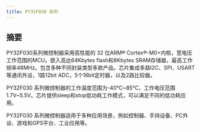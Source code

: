 ```yaml
---
title: PY32F030 系列
---
```


## 摘要

PY32F030系列微控制器采用高性能的 32 位ARM® Cortex®-M0+内核，宽电压工作范围的MCU。嵌入高达64Kbytes flash和8Kbytes SRAM存储器，最高工作频率48MHz。包含多种不同封装类型多款产品。芯片集成多路I2C、SPI、USART等通讯外设，1路12bit ADC，5个16bit定时器，以及2路比较器。

PY32F030 系列微控制器的工作温度范围为-40℃~85℃，工作电压范围 1.7V~5.5V。芯片提供sleep和stop低功耗工作模式，可以满足不同的低功耗应用。

PY32F030 系列微控制器适用于多种应用场景，例如控制器、手持设备、PC外设、游戏和GPS平台、工业应用等。

<!-- @include: ../../data/markdown/PY32F030_zh-CN.md -->
